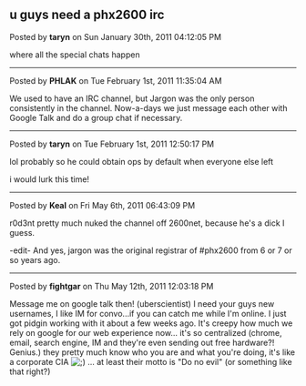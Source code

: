 ## u guys need a phx2600 irc
Posted by **taryn** on Sun January 30th, 2011 04:12:05 PM

where all the special chats happen

--------------------------------------------------------------------------------

Posted by **PHLAK** on Tue February 1st, 2011 11:35:04 AM

We used to have an IRC channel, but Jargon was the only person consistently in the channel.  Now-a-days we just message each other with Google Talk and do a group chat if necessary.

--------------------------------------------------------------------------------

Posted by **taryn** on Tue February 1st, 2011 12:50:17 PM

lol probably so he could obtain ops by default when everyone else left

i would lurk this time!

--------------------------------------------------------------------------------

Posted by **Keal** on Fri May 6th, 2011 06:43:09 PM

r0d3nt pretty much nuked the channel off 2600net, because he's a dick I guess.

-edit-
And yes, jargon was the original registrar of #phx2600 from 6 or 7 or so years ago.

--------------------------------------------------------------------------------

Posted by **fightgar** on Thu May 12th, 2011 12:03:18 PM

Message me on google talk then! (uberscientist) I need your guys new usernames, I like IM for convo...if you can catch me while I'm online.  I just got pidgin working with it about a few weeks ago.  It's creepy how much we rely on google for our web experience now... it's so centralized (chrome, email, search engine, IM and they're even sending out free hardware?! Genius.) they pretty much know who you are and what you're doing, it's like a corporate CIA <!-- s;) --><img src="{SMILIES_PATH}/icon_e_wink.gif" alt=";)" title="Wink" /><!-- s;) -->  ... at least their motto is &quot;Do no evil&quot; (or something like that right?)
